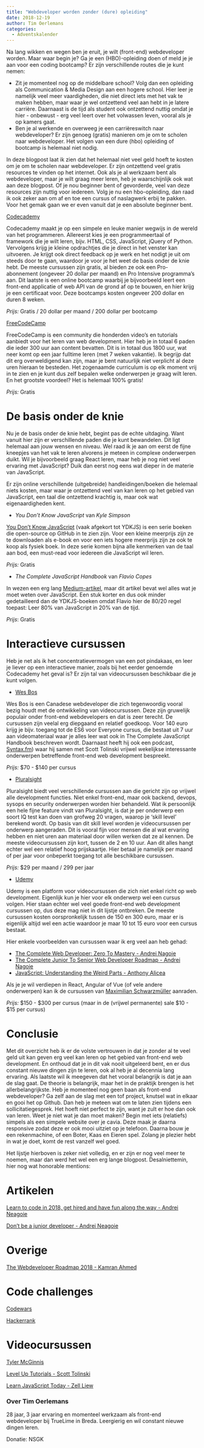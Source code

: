 ```yaml
---
title: "Webdeveloper worden zonder (dure) opleiding"
date: 2018-12-19
author: Tim Oerlemans
categories: 
  - Adventskalender
---
```

Na lang wikken en wegen ben je eruit, je wilt (front-end) webdeveloper worden. Maar waar begin je? Ga je een (HBO)-opleiding doen of meld je je aan voor een coding bootcamp? Er zijn verschillende routes die je kunt nemen:

* Zit je momenteel nog op de middelbare school? Volg dan een opleiding als Communication & Media Design aan een hogere school. Hier leer je namelijk veel meer vaardigheden, die niet direct iets met het vak te maken hebben, maar waar je wel ontzettend veel aan hebt in je latere carrière. Daarnaast is de tijd als student ook ontzettend nuttig omdat je hier - onbewust - erg veel leert over het volwassen leven, vooral als je op kamers gaat.
* Ben je al werkende en overweeg je een carrièreswitch naar webdeveloper? Er zijn genoeg (gratis) manieren om je om te scholen naar webdeveloper. Het volgen van een dure (hbo) opleiding of bootcamp is helemaal niet nodig.

In deze blogpost laat ik zien dat het helemaal niet veel geld hoeft te kosten om je om te scholen naar webdeveloper. Er zijn ontzettend veel gratis resources te vinden op het internet. Ook als je al werkzaam bent als webdeveloper, maar je wilt graag meer leren, heb je waarschijnlijk ook wat aan deze blogpost. Of je nou beginner bent of gevorderde, veel van deze resources zijn nuttig voor iedereen. Volg je nu een hbo-opleiding, dan raad ik ook zeker aan om af en toe een cursus of naslagwerk erbij te pakken. Voor het gemak gaan we er even vanuit dat je een absolute beginner bent.

[Codecademy](https://www.codecademy.com)

Codecademy maakt je op een simpele en leuke manier wegwijs in de wereld van het programmeren. Allereerst kies je een programmeertaal of framework die je wilt leren, bijv. HTML, CSS, JavaScript, jQuery of Python. Vervolgens krijg je kleine opdrachtjes die je direct in het venster kan uitvoeren. Je krijgt ook direct feedback op je werk en het nodigt je uit om steeds door te gaan, waardoor je voor je het weet de basis onder de knie hebt. De meeste cursussen zijn gratis, al bieden ze ook een Pro-abonnement (ongeveer 20 dollar per maand) en Pro Intensive programma’s aan. Dit laatste is een online bootcamp waarbij je bijvoorbeeld leert een front-end applicatie of web API van de grond af op te bouwen, en hier krijg je een certificaat voor. Deze bootcamps kosten ongeveer 200 dollar en duren 8 weken.

*Prijs:* Gratis / 20 dollar per maand / 200 dollar per bootcamp

[FreeCodeCamp](https://www.freecodecamp.org)

FreeCodeCamp is een community die honderden video’s en tutorials aanbiedt voor het leren van web development. Hier heb je in totaal 6 paden die ieder 300 uur aan content bevatten. Dit is in totaal dus 1800 uur, wat neer komt op een jaar fulltime leren (met 7 weken vakantie). Ik begrijp dat dit erg overweldigend kan zijn, maar je bent natuurlijk niet verplicht al deze uren hieraan te besteden. Het zogenaamde curriculum is op elk moment vrij in te zien en je kunt dus zelf bepalen welke onderwerpen je graag wilt leren. En het grootste voordeel? Het is helemaal 100% gratis!

*Prijs:* Gratis

# De basis onder de knie

Nu je de basis onder de knie hebt, begint pas de echte uitdaging. Want vanuit hier zijn er verschillende paden die je kunt bewandelen. Dit ligt helemaal aan jouw wensen en niveau. Wel raad ik je aan om eerst de fijne kneepjes van het vak te leren alvorens je meteen in complexe onderwerpen duikt. Wil je bijvoorbeeld graag React leren, maar heb je nog niet veel ervaring met JavaScript? Duik dan eerst nog eens wat dieper in de materie van JavaScript.

Er zijn online verschillende (uitgebreide) handleidingen/boeken die helemaal niets kosten, maar waar je ontzettend veel van kan leren op het gebied van JavaScript, een taal die ontzettend krachtig is, maar ook wat eigenaardigheden kent.

* *You Don’t Know JavaScript* van *Kyle Simpson*

[You Don’t Know JavaScript](https://github.com/getify/You-Dont-Know-JS) (vaak afgekort tot YDKJS) is een serie boeken die open-source op GitHub in te zien zijn. Voor een kleine meerprijs zijn ze te downloaden als e-book en voor een iets hogere meerprijs zijn ze ook te koop als fysiek boek. In deze serie komen bijna alle kenmerken van de taal aan bod, een must-read voor iedereen die JavaScript wil leren.

*Prijs:* Gratis

* *The Complete JavaScript Handbook* van *Flavio Copes*

In wezen een erg lang [Medium-artikel](https://medium.freecodecamp.org/the-complete-javascript-handbook-f26b2c71719c), maar dit artikel bevat wel alles wat je moet weten over JavaScript. Een stuk korter en dus ook minder gedetailleerd dan de YDKJS-boeken omdat Flavio hier de 80/20 regel toepast: Leer 80% van JavaScript in 20% van de tijd.

*Prijs*: Gratis

# Interactieve cursussen

Heb je net als ik het concentratievermogen van een pot pindakaas, en leer je liever op een interactieve manier, zoals bij het eerder genoemde Codecademy het geval is? Er zijn tal van videocursussen beschikbaar die je kunt volgen.

* [Wes Bos](http://www.wesbos.com/)

Wes Bos is een Canadese webdeveloper die zich tegenwoordig vooral bezig houdt met de ontwikkeling van videocursussen. Deze zijn gruwelijk populair onder front-end webdevelopers en dat is zeer terecht. De cursussen zijn veelal erg diepgaand en relatief goedkoop. Voor 140 euro krijg je bijv. toegang tot de ES6 voor Everyone cursus, die bestaat uit 7 uur aan videomateriaal waar je alles leer wat ook in The Complete JavaScript Handbook beschreven wordt. Daarnaast heeft hij ook een podcast, [Syntax.fm](http://www.syntax.fm/)) waar hij samen met Scott Tolinski vrijwel wekelijkse interessante onderwerpen betreffende front-end web development bespreekt.

*Prijs:* $70 - $140 per cursus

* [Pluralsight](https://www.pluralsight.com)

Pluralsight biedt veel verschillende cursussen aan die gericht zijn op vrijwel alle development functies. Niet enkel front-end, maar ook backend, devops, sysops en security onderwerpen worden hier behandeld. Wat ik persoonlijk een hele fijne feature vindt van Pluralsight, is dat je per onderwerp een soort IQ test kan doen van grofweg 20 vragen, waarop je ‘skill level’ berekend wordt. Op basis van dit skill level worden je videocursussen per onderwerp aangeraden. Dit is vooral fijn voor mensen die al wat ervaring hebben en niet uren aan materiaal door willen werken dat ze al kennen. De meeste videocursussen zijn kort, tussen de 2 en 10 uur. Aan dit alles hangt echter wel een relatief hoog prijskaartje. Hier betaal je namelijk per maand of per jaar voor onbeperkt toegang tot alle beschikbare cursussen.

*Prijs:* $29 per maand / 299 per jaar

* [Udemy](https://www.udemy.com)

Udemy is een platform voor videocursussen die zich niet enkel richt op web development. Eigenlijk kun je hier voor elk onderwerp wel een cursus volgen. Hier staan echter wel veel goede front-end web development cursussen op, dus deze mag niet in dit lijstje ontbreken. De meeste cursussen kosten oorspronkelijk tussen de 150 en 300 euro, maar er is eigenlijk altijd wel een actie waardoor je maar 10 tot 15 euro voor een cursus bestaat.

Hier enkele voorbeelden van cursussen waar ik erg veel aan heb gehad:

* [The Complete Web Developer: Zero To Mastery - Andrei Nagoie](https://www.udemy.com/the-complete-web-developer-zero-to-mastery/)
* [The Complete Junior To Senior Web Developer Roadmap - Andrei Nagoie](https://www.udemy.com/the-complete-junior-to-senior-web-developer-roadmap/)
* [JavaScript: Understanding the Weird Parts - Anthony Alicea](https://www.udemy.com/understand-javascript/)

Als je je wil verdiepen in React, Angular of Vue (of vele andere onderwerpen) kan ik de cursussen van [Maximilian Schwarzmüller](https://www.udemy.com/user/maximilian-schwarzmuller/) aanraden.

*Prijs:* $150 - $300 per cursus (maar in de (vrijwel permanente) sale $10 - $15 per cursus)

# Conclusie

Met dit overzicht heb ik er de volste vertrouwen in dat je zonder al te veel geld uit kan geven erg veel kan leren op het gebied van front-end web development. En onthoud dat je in dit vak nooit uitgeleerd bent, en er dus constant nieuwe dingen zijn te leren, ook al heb je al decennia lang ervaring. Als laatste wil ik meegeven dat het vooral belangrijk is dat je aan de slag gaat. De theorie is belangrijk, maar het in de praktijk brengen is het allerbelangrijkste. Heb je momenteel nog geen baan als front-end webdeveloper? Ga zelf aan de slag met een tof project, knutsel wat in elkaar en gooi het op Github. Dan heb je meteen wat om te laten zien tijdens een sollicitatiegesprek. Het hoeft niet perfect te zijn, want je zult er hoe dan ook van leren. Weet je niet wat je dan moet maken? Begin met iets (relatiefs) simpels als een simpele website over je cavia. Deze maak je daarna responsive zodat deze er ook mooi uitziet op je telefoon. Daarna bouw je een rekenmachine, of een Boter, Kaas en Eieren spel. Zolang je plezier hebt in wat je doet, komt de rest vanzelf wel goed.

Het lijstje hierboven is zeker niet volledig, en er zijn er nog veel meer te noemen, maar dan werd het wel een erg lange blogpost. Desalniettemin, hier nog wat honorable mentions:

# Artikelen

[Learn to code in 2018, get hired and have fun along the way - Andrei Neagoie](https://medium.com/zerotomastery/learn-to-code-in-2018-get-hired-and-have-fun-along-the-way-b338247eed6a)

[Don’t be a junior developer - Andrei Neagoie](https://medium.com/zerotomastery/dont-be-a-junior-developer-the-roadmap-9fde5cf384bb)

# Overige

[The Webdeveloper Roadmap 2018 - Kamran Ahmed](https://github.com/kamranahmedse/developer-roadmap)

# Code challenges

[Codewars](http://www.codewars.com/)

[Hackerrank](http://www.hackerrank.com/)

# Videocursussen

[Tyler McGinnis](https://tylermcginnis.com/courses/)

[Level Up Tutorials - Scott Tolinski](https://www.leveluptutorials.com/)

[Learn JavaScript Today - Zell Liew](https://learnjavascript.today/)

### Over Tim Oerlemans
<!-- <img src="/archief/_img/adventskalender/tim-oerlemans.png" alt="Foto van Tim" class="floating-portrait"> -->
28 jaar, 3 jaar ervaring en momenteel werkzaam als front-end webdeveloper bij TrueLime in Breda. Leergierig en wil constant nieuwe dingen leren.

Donatie: NSGK
